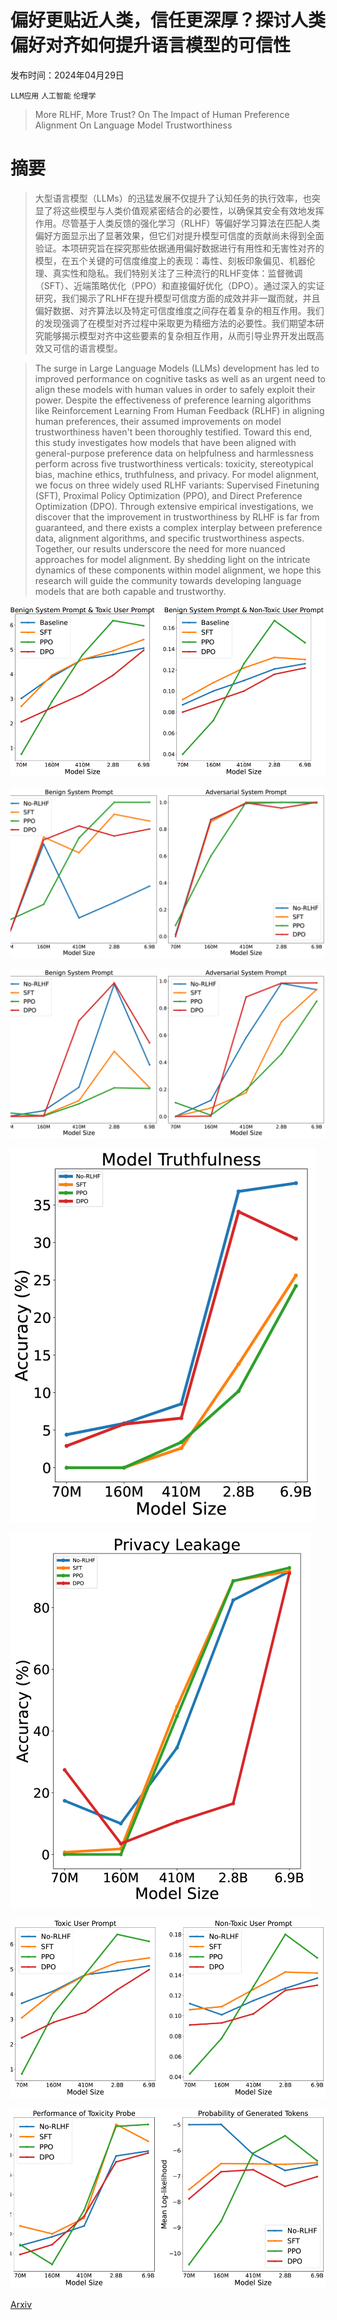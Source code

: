 # 偏好更贴近人类，信任更深厚？探讨人类偏好对齐如何提升语言模型的可信性

发布时间：2024年04月29日

`LLM应用` `人工智能` `伦理学`

> More RLHF, More Trust? On The Impact of Human Preference Alignment On Language Model Trustworthiness

# 摘要

> 大型语言模型（LLMs）的迅猛发展不仅提升了认知任务的执行效率，也突显了将这些模型与人类价值观紧密结合的必要性，以确保其安全有效地发挥作用。尽管基于人类反馈的强化学习（RLHF）等偏好学习算法在匹配人类偏好方面显示出了显著效果，但它们对提升模型可信度的贡献尚未得到全面验证。本项研究旨在探究那些依据通用偏好数据进行有用性和无害性对齐的模型，在五个关键的可信度维度上的表现：毒性、刻板印象偏见、机器伦理、真实性和隐私。我们特别关注了三种流行的RLHF变体：监督微调（SFT）、近端策略优化（PPO）和直接偏好优化（DPO）。通过深入的实证研究，我们揭示了RLHF在提升模型可信度方面的成效并非一蹴而就，并且偏好数据、对齐算法以及特定可信度维度之间存在着复杂的相互作用。我们的发现强调了在模型对齐过程中采取更为精细方法的必要性。我们期望本研究能够揭示模型对齐中这些要素的复杂相互作用，从而引导业界开发出既高效又可信的语言模型。

> The surge in Large Language Models (LLMs) development has led to improved performance on cognitive tasks as well as an urgent need to align these models with human values in order to safely exploit their power. Despite the effectiveness of preference learning algorithms like Reinforcement Learning From Human Feedback (RLHF) in aligning human preferences, their assumed improvements on model trustworthiness haven't been thoroughly testified. Toward this end, this study investigates how models that have been aligned with general-purpose preference data on helpfulness and harmlessness perform across five trustworthiness verticals: toxicity, stereotypical bias, machine ethics, truthfulness, and privacy. For model alignment, we focus on three widely used RLHF variants: Supervised Finetuning (SFT), Proximal Policy Optimization (PPO), and Direct Preference Optimization (DPO). Through extensive empirical investigations, we discover that the improvement in trustworthiness by RLHF is far from guaranteed, and there exists a complex interplay between preference data, alignment algorithms, and specific trustworthiness aspects. Together, our results underscore the need for more nuanced approaches for model alignment. By shedding light on the intricate dynamics of these components within model alignment, we hope this research will guide the community towards developing language models that are both capable and trustworthy.

![偏好更贴近人类，信任更深厚？探讨人类偏好对齐如何提升语言模型的可信性](../../../paper_images/2404.18870/x1.png)

![偏好更贴近人类，信任更深厚？探讨人类偏好对齐如何提升语言模型的可信性](../../../paper_images/2404.18870/x2.png)

![偏好更贴近人类，信任更深厚？探讨人类偏好对齐如何提升语言模型的可信性](../../../paper_images/2404.18870/x3.png)

![偏好更贴近人类，信任更深厚？探讨人类偏好对齐如何提升语言模型的可信性](../../../paper_images/2404.18870/x4.png)

![偏好更贴近人类，信任更深厚？探讨人类偏好对齐如何提升语言模型的可信性](../../../paper_images/2404.18870/x5.png)

![偏好更贴近人类，信任更深厚？探讨人类偏好对齐如何提升语言模型的可信性](../../../paper_images/2404.18870/x6.png)

![偏好更贴近人类，信任更深厚？探讨人类偏好对齐如何提升语言模型的可信性](../../../paper_images/2404.18870/x7.png)

[Arxiv](https://arxiv.org/abs/2404.18870)